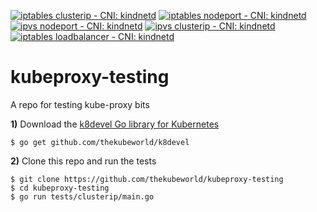 [![iptables clusterip - CNI: kindnetd](https://github.com/thekubeworld/kubeproxy-testing/actions/workflows/iptables_kubeproxy_clusterip.yml/badge.svg)](https://github.com/thekubeworld/kubeproxy-testing/actions/workflows/iptables_kubeproxy_clusterip.yml)
[![iptables nodeport - CNI: kindnetd](https://github.com/thekubeworld/kubeproxy-testing/actions/workflows/iptables_kubeproxy_nodeport.yml/badge.svg)](https://github.com/thekubeworld/kubeproxy-testing/actions/workflows/iptables_kubeproxy_nodeport.yml)
[![ipvs nodeport - CNI: kindnetd](https://github.com/thekubeworld/kubeproxy-testing/actions/workflows/ipvs_kubeproxy_nodeport.yml/badge.svg)](https://github.com/thekubeworld/kubeproxy-testing/actions/workflows/ipvs_kubeproxy_nodeport.yml)
[![ipvs clusterip - CNI: kindnetd](https://github.com/thekubeworld/kubeproxy-testing/actions/workflows/ipvs_kubeproxy_clusterip.yml/badge.svg)](https://github.com/thekubeworld/kubeproxy-testing/actions/workflows/ipvs_kubeproxy_clusterip.yml)
[![iptables loadbalancer - CNI: kindnetd](https://github.com/thekubeworld/kubeproxy-testing/actions/workflows/iptables_kubeproxy_loadbalancer.yml/badge.svg)](https://github.com/thekubeworld/kubeproxy-testing/actions/workflows/iptables_kubeproxy_loadbalancer.yml)

# kubeproxy-testing
A repo for testing kube-proxy bits

**1)** Download the [k8devel Go library for Kubernetes](https://github.com/thekubeworld/k8devel)
```
$ go get github.com/thekubeworld/k8devel
```

**2)** Clone this repo and run the tests
```
$ git clone https://github.com/thekubeworld/kubeproxy-testing
$ cd kubeproxy-testing
$ go run tests/clusterip/main.go 
```
